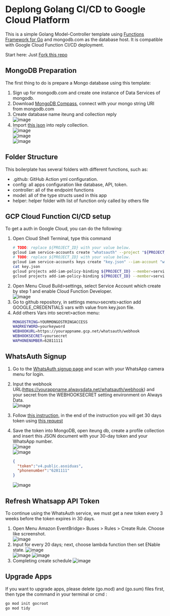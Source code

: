 # Deplong Golang CI/CD to Google Cloud Platform

This is a simple Golang Model-Controller template using [Functions Framework for Go](https://github.com/GoogleCloudPlatform/functions-framework-go) and mongodb.com as the database host. It is compatible with Google Cloud Function CI/CD deployment.

Start here: Just [Fork this repo](https://github.com/gocroot/gcp/)

## MongoDB Preparation

The first thing to do is prepare a Mongo database using this template:

1. Sign up for mongodb.com and create one instance of Data Services of mongodb.
2. Download [MongoDB Compass](https://www.mongodb.com/try/download/compass), connect with your mongo string URI from mongodb.com
3. Create database name iteung and collection reply  
   ![image](https://github.com/gocroot/alwaysdata/assets/11188109/23ccddb7-bf42-42e2-baac-3d69f3a919f8)  
4. Import [this json](https://whatsauth.my.id/webhook/iteung.reply.json) into reply collection.  
   ![image](https://github.com/gocroot/alwaysdata/assets/11188109/7a807d96-430f-4421-95fe-1c6a528ba428)  
   ![image](https://github.com/gocroot/alwaysdata/assets/11188109/fd785700-7347-4f4b-b3b9-34816fc7bc53)  
   ![image](https://github.com/gocroot/alwaysdata/assets/11188109/ef236b4d-f8f9-42c6-91ff-f6a7d83be4fc)  

## Folder Structure

This boilerplate has several folders with different functions, such as:

* .github: GitHub Action yml configuration.
* config: all apps configuration like database, API, token.
* controller: all of the endpoint functions
* model: all of the type structs used in this app
* helper: helper folder with list of function only called by others file

## GCP Cloud Function CI/CD setup

To get a auth in Google Cloud, you can do the following:

1. Open Cloud Shell Terminal, type this command
   ```sh
   # TODO: replace ${PROJECT_ID} with your value below.
   gcloud iam service-accounts create "whatsauth" --project "${PROJECT_ID}"
   # TODO: replace ${PROJECT_ID} with your value below.
   gcloud iam service-accounts keys create "key.json" --iam-account "whatsauth@${PROJECT_ID}.iam.gserviceaccount.com"
   cat key.json
   gcloud projects add-iam-policy-binding ${PROJECT_ID} --member=serviceAccount:whatsauth@${PROJECT_ID}.iam.gserviceaccount.com --role=roles/run.admin
   gcloud projects add-iam-policy-binding ${PROJECT_ID} --member=serviceAccount:whatsauth@${PROJECT_ID}.iam.gserviceaccount.com --role=roles/artifactregistry.admin
   ```
2. Open Menu Cloud Build>settings, select Service Account which create by step 1 and enable Cloud Function Developer.  
   ![image](https://github.com/gocroot/gcp/assets/11188109/d2628542-99a6-44ce-ba78-798c249e0f22)  
3. Go to github repository, in settings menu>secrets>action add GOOGLE_CREDENTIALS vars with value from key.json file.
4. Add others Vars into secret>action menu:  
   ```sh
   MONGOSTRING=YOURMONGOSTRINGACCESS
   WAQRKEYWORD=yourkeyword
   WEBHOOKURL=https://yourappname.gcp.net/whatsauth/webhook
   WEBHOOKSECRET=yoursecret
   WAPHONENUMBER=62811111
   ```

## WhatsAuth Signup

1. Go to the [WhatsAuth signup page](https://wa.my.id/) and scan with your WhatsApp camera menu for login.
2. Input the webhook URL(<https://yourappname.alwaysdata.net/whatsauth/webhook>) and your secret from the WEBHOOKSECRET setting environment on Always Data.  
   ![image](https://github.com/gocroot/alwaysdata/assets/11188109/e0b5cb9d-e9b3-4d04-bbd5-b03bd12293da)  
3. Follow [this instruction](https://whatsauth.my.id/docs/), in the end of the instruction you will get 30 days token using [this request](https://wa.my.id/apidocs/#/signup/signUpNewUser)
4. Save the token into MongoDB, open iteung db, create a profile collection and insert this JSON document with your 30-day token and your WhatsApp number.  
   ![image](https://github.com/gocroot/alwaysdata/assets/11188109/5b7144c3-3cdb-472b-8ab3-41fe86dad9cb)  
   ![image](https://github.com/gocroot/alwaysdata/assets/11188109/829ae88a-be59-46f2-bddc-93482d0a4999)  

   ```json
   {
     "token":"v4.public.asoiduas",
     "phonenumber":"6281111"
   }
   ```

   ![image](https://github.com/gocroot/alwaysdata/assets/11188109/06330754-9167-4bf4-a214-5d75dab7c60a)  

## Refresh Whatsapp API Token

To continue using the WhatsAuth service, we must get a new token every 3 weeks before the token expires in 30 days.

1. Open Menu Amazon EventBridge> Buses > Rules > Create Rule. Choose like screenshot.  
   ![image](https://github.com/gocroot/aws/assets/11188109/31e170af-c489-493b-bbe4-fd021157f4c8)  
2. Input for every 20 days; next, choose lambda function then set ENable state.
   ![image](https://github.com/gocroot/aws/assets/11188109/80c0869a-ae55-418c-ab7a-8f0d048bab47)  
   ![image](https://github.com/gocroot/aws/assets/11188109/11a20d9e-3bfa-436f-9549-0caf3e82f9c8)
   ![image](https://github.com/gocroot/aws/assets/11188109/828337fc-45cc-42ab-abae-ba5827b99a1d)  
3. Completing create schedule
   ![image](https://github.com/gocroot/aws/assets/11188109/94d47bb5-ad5f-46f4-a9a0-d5713ca0b06e)

## Upgrade Apps

If you want to upgrade apps, please delete (go.mod) and (go.sum) files first, then type the command in your terminal or cmd :

```sh
go mod init gocroot
go mod tidy
```
